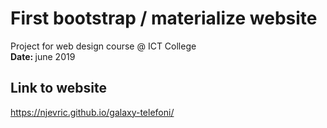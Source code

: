 # First bootstrap / materialize website
Project for web design course @ ICT College
<br/>
<b>Date: </b>june 2019
## Link to website
https://njevric.github.io/galaxy-telefoni/

